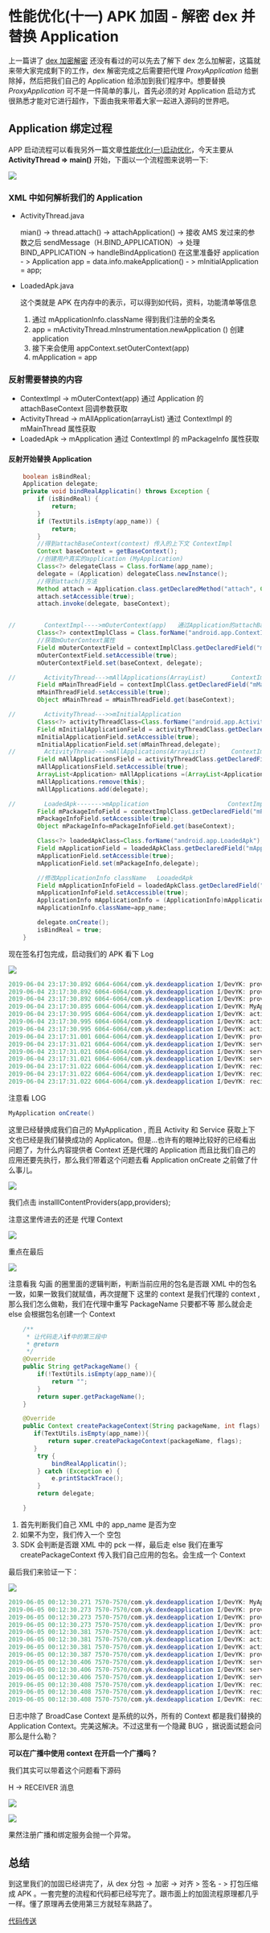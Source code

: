 # 性能优化\(十一\) APK 加固 - 解密 dex 并替换 Application

上一篇讲了 [dex 加密解密](https://juejin.im/post/5cf3ee295188256aa76bb1e1>) 还没有看过的可以先去了解下 dex 怎么加解密，这篇就来带大家完成剩下的工作，dex 解密完成之后需要把代理 _ProxyApplication_ 给删除掉，然后把我们自己的 Application 给添加到我们程序中。想要替换 _ProxyApplication_ 可不是一件简单的事儿，首先必须的对 Application 启动方式很熟悉才能对它进行超作，下面由我来带着大家一起进入源码的世界吧。

## Application 绑定过程

APP 启动流程可以看我另外一篇文章[性能优化\(一\)启动优化](https://juejin.im/post/5cc19374e51d456e781f2036>)，今天主要从 **ActivityThread =&gt; main\(\)** 开始，下面以一个流程图来说明一下:

![](https://cdn.sinaimg.cn.52ecy.cn/large/005BYqpgly1g3phqmxkwmj30xq0u0tbp.jpg)

### XML 中如何解析我们的 Application

* ActivityThread.java

  mian\(\) -&gt; thread.attach\(\) -&gt; attachApplication\(\) -&gt; 接收 AMS 发过来的参数之后 sendMessage（H.BIND\_APPLICATION）-&gt; 处理 BIND\_APPLICATION -&gt; handleBindApplication\(\) 在这里准备好 application - &gt; Application app = data.info.makeApplication\(\) - &gt; mInitialApplication = app;

* LoadedApk.java

  这个类就是 APK 在内存中的表示，可以得到如代码，资料，功能清单等信息

  1. 通过 mApplicationInfo.className 得到我们注册的全类名
  2. app = mActivityThread.mInstrumentation.newApplication \(\) 创建 application 
  3. 接下来会使用  appContext.setOuterContext\(app\)
  4. mApplication = app

### 反射需要替换的内容

* ContextImpl -&gt; mOuterContext\(app\) 通过 Application 的 attachBaseContext 回调参数获取
* ActivityThread -&gt; mAllApplication\(arrayList\) 通过 ContextImpl 的 mMainThread 属性获取
* LoadedApk -&gt; mApplication 通过 ContextImpl 的 mPackageInfo 属性获取

#### 反射开始替换 Application

```java
    boolean isBindReal;
    Application delegate;
    private void bindRealApplicatin() throws Exception {
        if (isBindReal) {
            return;
        }
        if (TextUtils.isEmpty(app_name)) {
            return;
        }
        //得到attachBaseContext(context) 传入的上下文 ContextImpl
        Context baseContext = getBaseContext();
        //创建用户真实的application (MyApplication)
        Class<?> delegateClass = Class.forName(app_name);
        delegate = (Application) delegateClass.newInstance();
        //得到attach()方法
        Method attach = Application.class.getDeclaredMethod("attach", Context.class);
        attach.setAccessible(true);
        attach.invoke(delegate, baseContext);


//        ContextImpl---->mOuterContext(app)   通过Application的attachBaseContext回调参数获取
        Class<?> contextImplClass = Class.forName("android.app.ContextImpl");
        //获取mOuterContext属性
        Field mOuterContextField = contextImplClass.getDeclaredField("mOuterContext");
        mOuterContextField.setAccessible(true);
        mOuterContextField.set(baseContext, delegate);

//        ActivityThread--->mAllApplications(ArrayList)       ContextImpl的mMainThread属性
        Field mMainThreadField = contextImplClass.getDeclaredField("mMainThread");
        mMainThreadField.setAccessible(true);
        Object mMainThread = mMainThreadField.get(baseContext);

//        ActivityThread--->>mInitialApplication
        Class<?> activityThreadClass=Class.forName("android.app.ActivityThread");
        Field mInitialApplicationField = activityThreadClass.getDeclaredField("mInitialApplication");
        mInitialApplicationField.setAccessible(true);
        mInitialApplicationField.set(mMainThread,delegate);
//        ActivityThread--->mAllApplications(ArrayList)       ContextImpl的mMainThread属性
        Field mAllApplicationsField = activityThreadClass.getDeclaredField("mAllApplications");
        mAllApplicationsField.setAccessible(true);
        ArrayList<Application> mAllApplications =(ArrayList<Application>) mAllApplicationsField.get(mMainThread);
        mAllApplications.remove(this);
        mAllApplications.add(delegate);

//        LoadedApk------->mApplication                      ContextImpl的mPackageInfo属性
        Field mPackageInfoField = contextImplClass.getDeclaredField("mPackageInfo");
        mPackageInfoField.setAccessible(true);
        Object mPackageInfo=mPackageInfoField.get(baseContext);

        Class<?> loadedApkClass=Class.forName("android.app.LoadedApk");
        Field mApplicationField = loadedApkClass.getDeclaredField("mApplication");
        mApplicationField.setAccessible(true);
        mApplicationField.set(mPackageInfo,delegate);

        //修改ApplicationInfo className   LooadedApk
        Field mApplicationInfoField = loadedApkClass.getDeclaredField("mApplicationInfo");
        mApplicationInfoField.setAccessible(true);
        ApplicationInfo mApplicationInfo = (ApplicationInfo)mApplicationInfoField.get(mPackageInfo);
        mApplicationInfo.className=app_name;

        delegate.onCreate();
        isBindReal = true;
    }
```

现在签名打包完成，启动我们的 APK 看下 Log

![](https://cdn.sinaimg.cn.52ecy.cn/large/005BYqpgly1g3pj93e2v1g31dr0r1gue.jpg)

```java
2019-06-04 23:17:30.892 6064-6064/com.yk.dexdeapplication I/DevYK: provider onCreate:com.example.proxy_core.ProxyApplication@1ec3c70
2019-06-04 23:17:30.892 6064-6064/com.yk.dexdeapplication I/DevYK: provider onCreate:com.example.proxy_core.ProxyApplication@1ec3c70
2019-06-04 23:17:30.892 6064-6064/com.yk.dexdeapplication I/DevYK: provider onCreate:com.example.proxy_core.ProxyApplication
2019-06-04 23:17:30.895 6064-6064/com.yk.dexdeapplication I/DevYK: MyApplication onCreate()
2019-06-04 23:17:30.995 6064-6064/com.yk.dexdeapplication I/DevYK: activity:com.yk.dexdeapplication.App@300b5f6
2019-06-04 23:17:30.995 6064-6064/com.yk.dexdeapplication I/DevYK: activity:com.yk.dexdeapplication.App@300b5f6
2019-06-04 23:17:30.995 6064-6064/com.yk.dexdeapplication I/DevYK: activity:com.yk.dexdeapplication.App
2019-06-04 23:17:31.001 6064-6064/com.yk.dexdeapplication I/DevYK: provider delete:com.example.proxy_core.ProxyApplication@1ec3c70
2019-06-04 23:17:31.021 6064-6064/com.yk.dexdeapplication I/DevYK: service:com.yk.dexdeapplication.App@300b5f6
2019-06-04 23:17:31.021 6064-6064/com.yk.dexdeapplication I/DevYK: service:com.yk.dexdeapplication.App@300b5f6
2019-06-04 23:17:31.021 6064-6064/com.yk.dexdeapplication I/DevYK: service:com.yk.dexdeapplication.App
2019-06-04 23:17:31.022 6064-6064/com.yk.dexdeapplication I/DevYK: reciver:android.app.ReceiverRestrictedContext@9b92293
2019-06-04 23:17:31.022 6064-6064/com.yk.dexdeapplication I/DevYK: reciver:com.yk.dexdeapplication.App@300b5f6
2019-06-04 23:17:31.022 6064-6064/com.yk.dexdeapplication I/DevYK: reciver:com.yk.dexdeapplication.App
```

注意看 LOG

```java
MyApplication onCreate()
```

这里已经替换成我们自己的 MyApplication , 而且 Activity 和 Service 获取上下文也已经是我们替换成功的 Applicaton。但是...也许有的眼神比较好的已经看出问题了，为什么内容提供者 Context 还是代理的 Application 而且比我们自己的应用还要先执行，那么我们带着这个问题去看 Application onCreate 之前做了什么事儿。

![](https://cdn.sinaimg.cn.52ecy.cn/large/005BYqpgly1g3pk5zdxkgj30pm0n40vf.jpg)

我们点击 installlContentProviders\(app,providers\);

注意这里传进去的还是 代理 Context

![](https://cdn.sinaimg.cn.52ecy.cn/large/005BYqpgly1g3pkdqdeyrg31270oqk3l.jpg)

重点在最后

![](https://cdn.sinaimg.cn.52ecy.cn/large/005BYqpgly1g3pkgcq3ixj30lj0kht9z.jpg)

注意看我 勾画 的圈里面的逻辑判断，判断当前应用的包名是否跟 XML 中的包名一致，如果一致我们就赋值，再次提醒下 这里的 context 是我们代理的 context ,那么我们怎么做勒，我们在代理中重写 PackageName 只要都不等 那么就会走 else 会根据包名创建一个 Context

```java
    /**
     * 让代码走入if中的第三段中
     * @return
     */
    @Override
    public String getPackageName() {
        if(!TextUtils.isEmpty(app_name)){
            return "";
        }
        return super.getPackageName();
    }

    @Override
    public Context createPackageContext(String packageName, int flags) throws PackageManager.NameNotFoundException {
       if(TextUtils.isEmpty(app_name)){
           return super.createPackageContext(packageName, flags);
       }
        try {
            bindRealApplicatin();
        } catch (Exception e) {
            e.printStackTrace();
        }
        return delegate;

    }
```

1. 首先判断我们自己 XML 中的 app\_name 是否为空
2. 如果不为空，我们传入一个 空包
3. SDK 会判断是否跟 XML 中的 pck 一样，最后走 else 我们在重写 createPackageContext 传入我们自己应用的包名。会生成一个 Context 

最后我们来验证一下：

![](https://cdn.sinaimg.cn.52ecy.cn/large/005BYqpgly1g3pktx7qmdg31bn0oqqbm.jpg)

```java
2019-06-05 00:12:30.271 7570-7570/com.yk.dexdeapplication I/DevYK: MyApplication onCreate()
2019-06-05 00:12:30.273 7570-7570/com.yk.dexdeapplication I/DevYK: provider onCreate:com.yk.dexdeapplication.App@1ec3c70
2019-06-05 00:12:30.273 7570-7570/com.yk.dexdeapplication I/DevYK: provider onCreate:com.yk.dexdeapplication.App@1ec3c70
2019-06-05 00:12:30.273 7570-7570/com.yk.dexdeapplication I/DevYK: provider onCreate:com.yk.dexdeapplication.App
2019-06-05 00:12:30.381 7570-7570/com.yk.dexdeapplication I/DevYK: activity:com.yk.dexdeapplication.App@1ec3c70
2019-06-05 00:12:30.381 7570-7570/com.yk.dexdeapplication I/DevYK: activity:com.yk.dexdeapplication.App@1ec3c70
2019-06-05 00:12:30.381 7570-7570/com.yk.dexdeapplication I/DevYK: activity:com.yk.dexdeapplication.App
2019-06-05 00:12:30.387 7570-7570/com.yk.dexdeapplication I/DevYK: provider delete:com.yk.dexdeapplication.App@1ec3c70
2019-06-05 00:12:30.406 7570-7570/com.yk.dexdeapplication I/DevYK: service:com.yk.dexdeapplication.App@1ec3c70
2019-06-05 00:12:30.406 7570-7570/com.yk.dexdeapplication I/DevYK: service:com.yk.dexdeapplication.App@1ec3c70
2019-06-05 00:12:30.406 7570-7570/com.yk.dexdeapplication I/DevYK: service:com.yk.dexdeapplication.App
2019-06-05 00:12:30.408 7570-7570/com.yk.dexdeapplication I/DevYK: reciver:android.app.ReceiverRestrictedContext@b7a3b82
2019-06-05 00:12:30.408 7570-7570/com.yk.dexdeapplication I/DevYK: reciver:com.yk.dexdeapplication.App@1ec3c70
2019-06-05 00:12:30.408 7570-7570/com.yk.dexdeapplication I/DevYK: reciver:com.yk.dexdeapplication.App
```

日志中除了 BroadCase Context 是系统的以外，所有的 Context 都是我们替换的 Application Context。完美这解决。不过这里有一个隐藏 BUG ，据说面试题会问那么是什么勒？

**可以在广播中使用 context 在开启一个广播吗？**

我们其实可以带着这个问题看下源码

H -&gt; RECEIVER 消息

![](https://cdn.sinaimg.cn.52ecy.cn/large/005BYqpgly1g3pl5ci14zg31bn0oqngb.jpg)

![](https://cdn.sinaimg.cn.52ecy.cn/large/005BYqpgly1g3pl36mjbgj30lu0imabb.jpg)

果然注册广播和绑定服务会抛一个异常。

## 总结

到这里我们的加固已经讲完了，从 dex 分包 -&gt; 加密 -&gt; 对齐 &gt; 签名 - &gt; 打包压缩成 APK 。一套完整的流程和代码都已经写完了。跟市面上的加固流程原理都几乎一样。懂了原理再去使用第三方就轻车熟路了。

[代码传送](https://github.com/yangkun19921001/DexEncryptionDecryption>)


